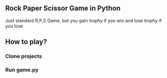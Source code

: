 ## Rock Paper Scissor Game in Python

Just standard R,P,S Game, but you gain trophy if you win and lose trophy if you lose

## How to play?

### Clone projects
### Run game.py
